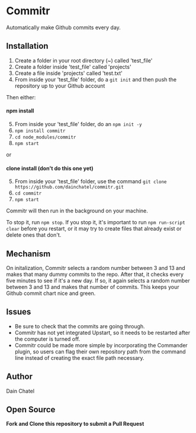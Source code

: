 # Commitr
Automatically make Github commits every day.

## Installation

1. Create a folder in your root directory (~) called 'test_file'
2. Create a folder inside 'test_file' called 'projects'
3. Create a file inside 'projects' called 'test.txt'
4. From inside your 'test_file' folder, do a `git init` and then push the repository up to your Github account

Then either:

#### npm install

5. From inside your 'test_file' folder, do an `npm init -y`
6. `npm install commitr`
7. `cd node_modules/commitr`
8. `npm start`

or

#### clone install (don't do this one yet)

5. From inside your 'test_file' folder, use the command `git clone https://github.com/dainchatel/commitr.git`
6. `cd commitr`
7. `npm start`

Commitr will then run in the background on your machine. 

To stop it, run `npm stop`. If you stop it, it's important to run `npm run-script clear` before you restart, or it may try to create files that already exist or delete ones that don't.

## Mechanism

On initalization, Commitr selects a random number between 3 and 13 and makes that many dummy commits to the repo. After that, it checks every five minutes to see if it's a new day. If so, it again selects a random number between 3 and 13 and makes that number of commits. This keeps your Github commit chart nice and green. 

## Issues

* Be sure to check that the commits are going through. 
* Commitr has not yet integrated Upstart, so it needs to be restarted after the computer is turned off. 
* Commitr could be made more simple by incorporating the Commander plugin, so users can flag their own repository path from the command line instead of creating the exact file path necessary.

## Author
Dain Chatel 

## Open Source
**Fork and Clone this repository to submit a Pull Request**
